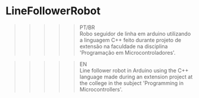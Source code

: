 # LineFollowerRobot

>>>>> PT/BR<br>
Robo seguidor de linha em arduino utilizando a linguagem C++ feito durante projeto de extensão na faculdade na disciplina 'Programação em Microcontroladores'.

>>>>> EN<br>
Line follower robot in Arduino using the C++ language made during an extension project at the college in the subject 'Programming in Microcontrollers'.
